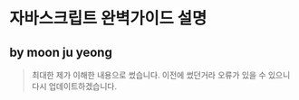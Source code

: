 # 자바스크립트 완벽가이드 설명

## by moon ju yeong


> 최대한 제가 이해한 내용으로 썼습니다.
> 이전에 썼던거라 오류가 있을 수 있으니 다시 업데이트하겠습니다.